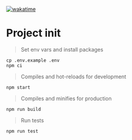 [![wakatime](https://wakatime.com/badge/user/cdd6a030-a573-440c-a5a1-824256da95b3/project/54e383d4-9af8-4de3-b9aa-cccc2f3e763b.svg)](https://wakatime.com/badge/user/cdd6a030-a573-440c-a5a1-824256da95b3/project/54e383d4-9af8-4de3-b9aa-cccc2f3e763b)

# Project init

> Set env vars and install packages

```
cp .env.example .env
npm ci
```

> Compiles and hot-reloads for development

```
npm start
```

> Compiles and minifies for production

```
npm run build
```

> Run tests

```
npm run test
```

